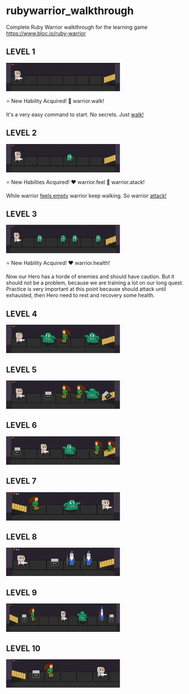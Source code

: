 rubywarrior_walkthrough
=======================

Complete Ruby Warrior walkthrough for the learning game https://www.bloc.io/ruby-warrior

LEVEL 1
-------

![Level 1 level 1](https://raw.githubusercontent.com/rpossan/rubywarrior_walkthrough/master/images/level1.png)

:star: New Hability Acquired!
:feet: warrior.walk!

It's a very easy command to start. No secrets. Just [walk!](https://github.com/rpossan/rubywarrior_walkthrough/blob/master/beginner/level1.rb#L5)


LEVEL 2
-------

![Level 2 level 2](https://raw.githubusercontent.com/rpossan/rubywarrior_walkthrough/master/images/level2.png)

:star: New Habilties Acquired!
:heart: warrior.feel
:eyes: warrior.atack!

While warrior [feels empty](https://github.com/rpossan/rubywarrior_walkthrough/blob/master/beginner/level2.rb#L5)
 warrior keep walking. So warrior [attack!](https://github.com/rpossan/rubywarrior_walkthrough/blob/master/beginner/level2.rb#L5)

LEVEL 3
-------

![Level 3 level 3](https://raw.githubusercontent.com/rpossan/rubywarrior_walkthrough/master/images/level3.png)

:star: New Hability Acquired!
:heart: warrior.health!

Now our Hero has a horde of enemies and should have caution. But it should not be a problem, because we are training a lot on our long quest. Practice is very important at this point because should attack until exhausted, then Hero need to rest and recovery some health.

LEVEL 4
-------

![Level 4 level 4](https://raw.githubusercontent.com/rpossan/rubywarrior_walkthrough/master/images/level4.png)

LEVEL 5
-------

![Level 5 level 5](https://raw.githubusercontent.com/rpossan/rubywarrior_walkthrough/master/images/level5.png)

LEVEL 6
-------

![Level 6 level 6](https://raw.githubusercontent.com/rpossan/rubywarrior_walkthrough/master/images/level6.png)

LEVEL 7
-------

![Level 7 level 7](https://raw.githubusercontent.com/rpossan/rubywarrior_walkthrough/master/images/level7.png)

LEVEL 8
-------

![Level 8 level 8](https://raw.githubusercontent.com/rpossan/rubywarrior_walkthrough/master/images/level8.png)

LEVEL 9
-------

![Level 9 level 9](https://raw.githubusercontent.com/rpossan/rubywarrior_walkthrough/master/images/level9.png)

LEVEL 10
-------

![Level 10 level 10](https://raw.githubusercontent.com/rpossan/rubywarrior_walkthrough/master/images/level10.png)
